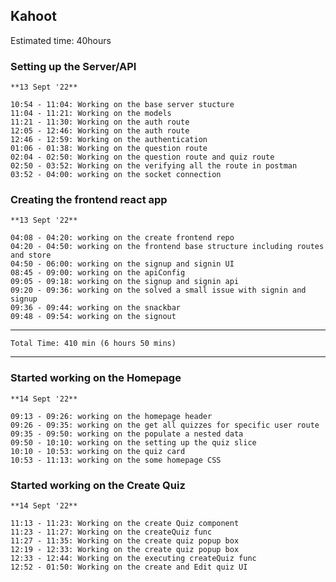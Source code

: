 ## Kahoot
Estimated time: 40hours
### Setting up the Server/API
    **13 Sept '22**

    10:54 - 11:04: Working on the base server stucture
    11:04 - 11:21: Working on the models
    11:21 - 11:30: Working on the auth route
    12:05 - 12:46: Working on the auth route
    12:46 - 12:59: Working on the authentication
    01:06 - 01:38: Working on the question route
    02:04 - 02:50: Working on the question route and quiz route
    02:50 - 03:52: Working on the verifying all the route in postman
    03:52 - 04:00: working on the socket connection

### Creating the frontend react app
    **13 Sept '22**

    04:08 - 04:20: working on the create frontend repo
    04:20 - 04:50: working on the frontend base structure including routes and store
    04:50 - 06:00: working on the signup and signin UI
    08:45 - 09:00: working on the apiConfig
    09:05 - 09:18: working on the signup and signin api
    09:20 - 09:36: working on the solved a small issue with signin and signup
    09:36 - 09:44: working on the snackbar
    09:48 - 09:54: working on the signout


---
    Total Time: 410 min (6 hours 50 mins)
---

### Started working on the Homepage
    **14 Sept '22**

    09:13 - 09:26: working on the homepage header
    09:26 - 09:35: working on the get all quizzes for specific user route
    09:35 - 09:50: working on the populate a nested data
    09:50 - 10:10: working on the setting up the quiz slice
    10:10 - 10:53: working on the quiz card
    10:53 - 11:13: working on the some homepage CSS

### Started working on the Create Quiz
    **14 Sept '22**

    11:13 - 11:23: Working on the create Quiz component
    11:23 - 11:27: Working on the createQuiz func
    11:27 - 11:35: Working on the create quiz popup box
    12:19 - 12:33: Working on the create quiz popup box
    12:33 - 12:44: Working on the executing createQuiz func
    12:52 - 01:50: Working on the create and Edit quiz UI
